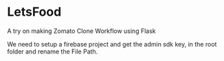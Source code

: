 # LetsFood
A try on making Zomato Clone Workflow using Flask


We need to setup a firebase project and get the admin sdk key, in the root folder and rename the File Path.
